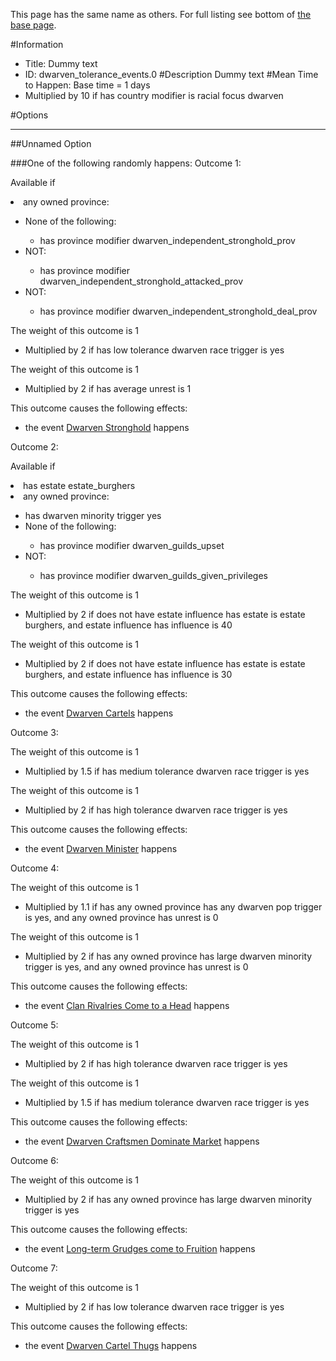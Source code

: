 This page has the same name as others. For full listing see bottom of [the base page](dummy_text.md).

#Information
 - Title: Dummy text
 - ID: dwarven_tolerance_events.0
#Description
Dummy text
#Mean Time to Happen:
Base time = 1 days
 - Multiplied by 10 if has country modifier is racial focus dwarven

#Options

___
##Unnamed Option

###One of the following randomly happens:
Outcome 1:

Available if <li>any owned province:</li><ul><li>None of the following:</li><ul><li>has province modifier dwarven_independent_stronghold_prov</li></ul><li>NOT:</li><ul><li>has province modifier dwarven_independent_stronghold_attacked_prov</li></ul><li>NOT:</li><ul><li>has province modifier dwarven_independent_stronghold_deal_prov</li></ul></ul>

The weight of this outcome is 1
 - Multiplied by 2 if has low tolerance dwarven race trigger is yes

The weight of this outcome is 1
 - Multiplied by 2 if has average unrest is 1

This outcome causes the following effects:<ul><li>the event [Dwarven Stronghold](../events/dwarven_stronghold.md) happens</li></ul>
Outcome 2:

Available if <li>has estate estate_burghers</li><li>any owned province:</li><ul><li>has dwarven minority trigger yes</li><li>None of the following:</li><ul><li>has province modifier dwarven_guilds_upset</li></ul><li>NOT:</li><ul><li>has province modifier dwarven_guilds_given_privileges</li></ul></ul>

The weight of this outcome is 1 
 - Multiplied by 2 if does not have estate influence has estate is estate burghers, and estate influence has influence is 40

The weight of this outcome is 1 
 - Multiplied by 2 if does not have estate influence has estate is estate burghers, and estate influence has influence is 30

This outcome causes the following effects:<ul><li>the event [Dwarven Cartels](../events/dwarven_cartels.md) happens</li></ul>
Outcome 3:

The weight of this outcome is 1  
 - Multiplied by 1.5 if has medium tolerance dwarven race trigger is yes

The weight of this outcome is 1  
 - Multiplied by 2 if has high tolerance dwarven race trigger is yes

This outcome causes the following effects:<ul><li>the event [Dwarven Minister](../events/dwarven_minister.md) happens</li></ul>
Outcome 4:

The weight of this outcome is 1   
 - Multiplied by 1.1 if has any owned province has any dwarven pop trigger is yes, and any owned province has unrest is 0

The weight of this outcome is 1   
 - Multiplied by 2 if has any owned province has large dwarven minority trigger is yes, and any owned province has unrest is 0

This outcome causes the following effects:<ul><li>the event [Clan Rivalries Come to a Head](../events/clan_rivalries_come_to_a_head.md) happens</li></ul>
Outcome 5:

The weight of this outcome is 1    
 - Multiplied by 2 if has high tolerance dwarven race trigger is yes

The weight of this outcome is 1    
 - Multiplied by 1.5 if has medium tolerance dwarven race trigger is yes

This outcome causes the following effects:<ul><li>the event [Dwarven Craftsmen Dominate Market](../events/dwarven_craftsmen_dominate_market.md) happens</li></ul>
Outcome 6:

The weight of this outcome is 1     
 - Multiplied by 2 if has any owned province has large dwarven minority trigger is yes

This outcome causes the following effects:<ul><li>the event [Long-term Grudges come to Fruition](../events/long_term_grudges_come_to_fruition.md) happens</li></ul>
Outcome 7:

The weight of this outcome is 1      
 - Multiplied by 2 if has low tolerance dwarven race trigger is yes

This outcome causes the following effects:<ul><li>the event [Dwarven Cartel Thugs](../events/dwarven_cartel_thugs.md) happens</li></ul>
